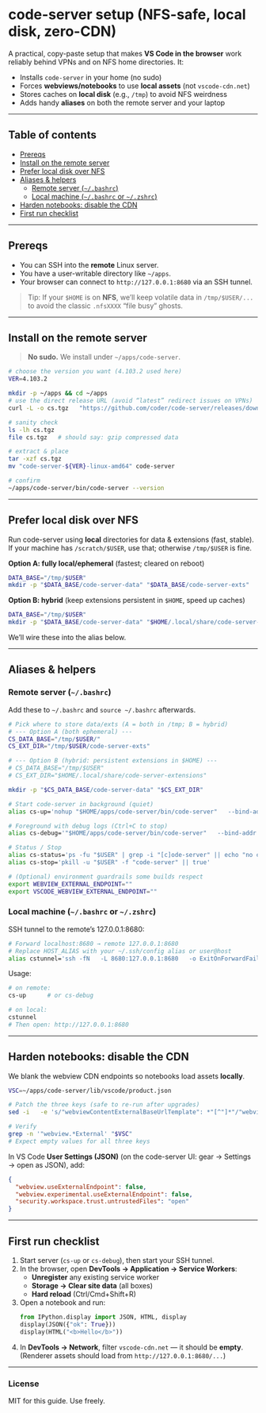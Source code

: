 # code-server setup (NFS-safe, local disk, zero-CDN)

A practical, copy-paste setup that makes **VS Code in the browser** work reliably behind VPNs and on NFS home directories. It:

- Installs `code-server` in your home (no sudo)  
- Forces **webviews/notebooks** to use **local assets** (not `vscode-cdn.net`)  
- Stores caches on **local disk** (e.g., `/tmp`) to avoid NFS weirdness  
- Adds handy **aliases** on both the remote server and your laptop  

---

## Table of contents

- [Prereqs](#prereqs)
- [Install on the remote server](#install-on-the-remote-server)
- [Prefer local disk over NFS](#prefer-local-disk-over-nfs)
- [Aliases & helpers](#aliases--helpers)
  - [Remote server (`~/.bashrc`)](#remote-server-bashrc)
  - [Local machine (`~/.bashrc` or `~/.zshrc`)](#local-machine-bashrc-or-zshrc)
- [Harden notebooks: disable the CDN](#harden-notebooks-disable-the-cdn)
- [First run checklist](#first-run-checklist)

---

## Prereqs

- You can SSH into the **remote** Linux server.
- You have a user-writable directory like `~/apps`.
- Your browser can connect to `http://127.0.0.1:8680` via an SSH tunnel.

> Tip: If your `$HOME` is on **NFS**, we’ll keep volatile data in `/tmp/$USER/...` to avoid the classic `.nfsXXXX` “file busy” ghosts.

---

## Install on the remote server

> **No sudo.** We install under `~/apps/code-server`.

```bash
# choose the version you want (4.103.2 used here)
VER=4.103.2

mkdir -p ~/apps && cd ~/apps
# use the direct release URL (avoid “latest” redirect issues on VPNs)
curl -L -o cs.tgz   "https://github.com/coder/code-server/releases/download/v${VER}/code-server-${VER}-linux-amd64.tar.gz"

# sanity check
ls -lh cs.tgz
file cs.tgz   # should say: gzip compressed data

# extract & place
tar -xzf cs.tgz
mv "code-server-${VER}-linux-amd64" code-server

# confirm
~/apps/code-server/bin/code-server --version
```

---

## Prefer local disk over NFS

Run code-server using **local** directories for data & extensions (fast, stable).  
If your machine has `/scratch/$USER`, use that; otherwise `/tmp/$USER` is fine.

**Option A: fully local/ephemeral** (fastest; cleared on reboot)
```bash
DATA_BASE="/tmp/$USER"
mkdir -p "$DATA_BASE/code-server-data" "$DATA_BASE/code-server-exts"
```

**Option B: hybrid** (keep extensions persistent in `$HOME`, speed up caches)
```bash
DATA_BASE="/tmp/$USER"
mkdir -p "$DATA_BASE/code-server-data" "$HOME/.local/share/code-server-extensions"
```

We’ll wire these into the alias below.

---

## Aliases & helpers

### Remote server (`~/.bashrc`)

Add these to `~/.bashrc` and `source ~/.bashrc` afterwards.

```bash
# Pick where to store data/exts (A = both in /tmp; B = hybrid)
# --- Option A (both ephemeral) ---
CS_DATA_BASE="/tmp/$USER/"
CS_EXT_DIR="/tmp/$USER/code-server-exts"

# --- Option B (hybrid: persistent extensions in $HOME) ---
# CS_DATA_BASE="/tmp/$USER"
# CS_EXT_DIR="$HOME/.local/share/code-server-extensions"

mkdir -p "$CS_DATA_BASE/code-server-data" "$CS_EXT_DIR"

# Start code-server in background (quiet)
alias cs-up='nohup "$HOME/apps/code-server/bin/code-server"   --bind-addr 127.0.0.1:8680   --auth none   --log error   --user-data-dir "'"$CS_DATA_BASE"'/code-server-data"   --extensions-dir "'"$CS_EXT_DIR"'"   >/dev/null 2>&1 &'

# Foreground with debug logs (Ctrl+C to stop)
alias cs-debug='"$HOME/apps/code-server/bin/code-server"   --bind-addr 127.0.0.1:8680   --auth none   --log debug   --user-data-dir "'"$CS_DATA_BASE"'/code-server-data"   --extensions-dir "'"$CS_EXT_DIR"'"'

# Status / Stop
alias cs-status='ps -fu "$USER" | grep -i "[c]ode-server" || echo "no code-server for $USER"'
alias cs-stop='pkill -u "$USER" -f "code-server" || true'

# (Optional) environment guardrails some builds respect
export WEBVIEW_EXTERNAL_ENDPOINT=""
export VSCODE_WEBVIEW_EXTERNAL_ENDPOINT=""
```

### Local machine (`~/.bashrc` or `~/.zshrc`)

SSH tunnel to the remote’s 127.0.0.1:8680:

```bash
# Forward localhost:8680 → remote 127.0.0.1:8680
# Replace HOST_ALIAS with your ~/.ssh/config alias or user@host
alias cstunnel='ssh -fN   -L 8680:127.0.0.1:8680   -o ExitOnForwardFailure=yes   -o ServerAliveInterval=30   -o ServerAliveCountMax=3   HOST_ALIAS'
```

Usage:

```bash
# on remote:
cs-up      # or cs-debug

# on local:
cstunnel
# Then open: http://127.0.0.1:8680
```

---

## Harden notebooks: disable the CDN

We blank the webview CDN endpoints so notebooks load assets **locally**.

```bash
VSC=~/apps/code-server/lib/vscode/product.json

# Patch the three keys (safe to re-run after upgrades)
sed -i   -e 's/"webviewContentExternalBaseUrlTemplate": *"[^"]*"/"webviewContentExternalBaseUrlTemplate": ""/'   -e 's/"webviewExternalEndpoint": *"[^"]*"/"webviewExternalEndpoint": ""/'   -e 's/"webviewExternalEndpointTemplate": *"[^"]*"/"webviewExternalEndpointTemplate": ""/'   "$VSC" || true

# Verify
grep -n '"webview.*External' "$VSC"
# Expect empty values for all three keys
```

In VS Code **User Settings (JSON)** (on the code-server UI: gear → Settings → open as JSON), add:

```json
{
  "webview.useExternalEndpoint": false,
  "webview.experimental.useExternalEndpoint": false,
  "security.workspace.trust.untrustedFiles": "open"
}
```

---


## First run checklist

1. Start server (`cs-up` or `cs-debug`), then start your SSH tunnel.
2. In the browser, open **DevTools → Application → Service Workers**:  
   - **Unregister** any existing service worker  
   - **Storage → Clear site data** (all boxes)  
   - **Hard reload** (Ctrl/Cmd+Shift+R)
3. Open a notebook and run:
   ```python
   from IPython.display import JSON, HTML, display
   display(JSON({"ok": True}))
   display(HTML("<b>Hello</b>"))
   ```
4. In **DevTools → Network**, filter `vscode-cdn.net` — it should be **empty**.  
   (Renderer assets should load from `http://127.0.0.1:8680/...`)

---

### License

MIT for this guide. Use freely.
